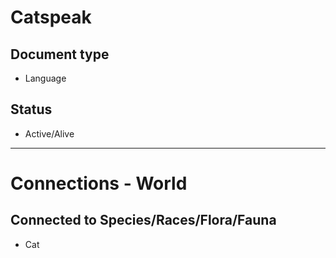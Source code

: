 # Catspeak

## Document type

 - Language

## Status

 - Active/Alive

---

# Connections - World

## Connected to Species/Races/Flora/Fauna

 - Cat
